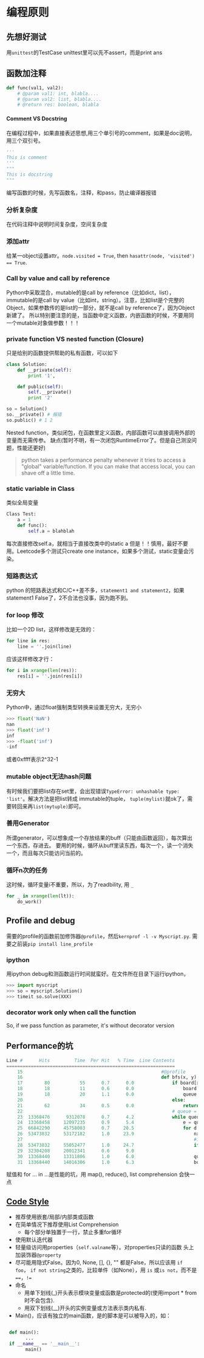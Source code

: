 # 编程原则

## 先想好测试
用`unittest`的TestCase
unittest里可以先不assert，而是print ans
## 函数加注释
``` python
def func(val1, val2):
    # @param val1: int, blabla....
    # @param val2: list, blabla....
    # @return res: boolean, blabla
```
#### Comment VS Docstring
在编程过程中，如果直接表述思想,用三个单引号的comment，如果是doc说明，用三个双引号。
```python
'''
This is comment
'''
"""
This is docstring
"""
```

编写函数的时候，先写函数名，注释，和pass，防止编译器报错

### 分析复杂度
在代码注释中说明时间复杂度，空间复杂度

### 添加attr
给某一object设置attr。`node.visited = True`, then `hasattr(node, 'visited') == True`.

### Call by value and call by reference
Python中采取混合，mutable的是call by reference（比如dict，list），immutable的是call by value（比如int，string）。注意，比如list是个完整的Object，如果参数传的是list的一部分，就不是call by reference了，因为Object新建了。
所以特别要注意的是，当函数中定义函数，内嵌函数的时候，不要用同一个mutable对象做参数！！！

### private function VS nested function (Closure)
只是给别的函数提供帮助的私有函数，可以如下
``` python
class Solution:
    def __private(self):
        print '1',

    def public(self):
        self.__private()
        print '2'

so = Solution()
so.__private() # 报错
so.public() # 1 2
```
Nested function，类似闭包，在函数里定义函数，内部函数可以直接调用外部的变量而无需传参。
缺点(暂时不明，有一次闭包RuntimeError了。但是自己测没问题，性能还更好)

> python takes a performance penalty whenever it tries to access a "global" variable/function. If you can make that access local, you can shave off a little time.

### static variable in Class
类似全局变量
``` python
Class Test:
    a = 1
    def func():
        self.a = blahblah
```
每次直接修改self.a，就相当于直接改类中的static a
但是！！慎用，最好不要用。Leetcode多个测试只create one instance，如果多个测试，static变量会污染。

### 短路表达式
python 的短路表达式和C/C++差不多，`statement1 and statement2`，如果statement1 False了，2不合法也没事，因为跑不到。

### for loop 修改
比如一个2D list，这样修改是无效的：
``` python 
for line in res:
    line = ''.join(line)
```
应该这样修改才行：
``` python
for i in xrange(len(res)):
	res[i] = ''.join(res[i])
```

### 无穷大
Python中，通过float强制类型转换来设置无穷大，无穷小
``` python
>>> float('NaN')
nan
>>> float('inf')
inf
>>> -float('inf')
-inf
```
或者0xffff表示2^32-1

### mutable object无法hash问题
有时候我们要把list存在set里，会出现错误`TypeError: unhashable type: 'list'`。解决方法是把list转成 immutable的tuple， `tuple(mylist)`就ok了，需要转回来再`list(mytuple)`即可。

### 善用Generator
所谓generator，可以想象成一个存放结果的buff（只能由函数返回），每次算出一个东西，存进去。
要用的时候，循环从buff里读东西，每次一个，读一个消失一个，而且每次只能访问当前的。

###  循环n次的任务
这时候，循环变量i不重要，所以，为了readbility, 用 `_`
``` python
for _ in xrange(len(lt)):
    do_work()
```

## Profile and debug
需要的profile的函数前加修饰器`@profile`，然后`kernprof -l -v Myscript.py`. 需要之前装`pip install line_profile`
### ipython
用ipython debug和测函数运行时间就蛮好。在文件所在目录下运行ipython，
``` python
>>> import myscript
>>> so = myscript.Solution()
>>> timeit so.solve(XXX)
```
### decorator work only when call the function
So, if we pass function as parameter, it's without decorator version



## Performance的坑
``` python
Line #      Hits         Time  Per Hit   % Time  Line Contents
==============================================================
    15                                                   #@profile
    16                                                   def bfs(x, y):
    17        80           55      0.7      0.0              if board[x][y] == 'O':
    18        18           11      0.6      0.0                  board[x][y] = 'U'
    19        18           20      1.1      0.0                  queue.append((x,y))
    20                                                       else:
    21        62           34      0.5      0.0                  return
    22                                                       # queue = collections.deque((x,y)) This will not insert as tuple
    23  13368476      9312078      0.7      4.2              while queue:
    24  13368458     12097235      0.9      5.4                  e = queue.popleft()
    25  66842290     45758003      0.7     20.5                  for d in DIRS:
    26  53473832     53172182      1.0     23.9                      nx, ny = e[0]+d[0], e[1]+d[1]
    27                                                               #if nx < H and nx >=0 and ny < W and ny >= 0 and board[nx][ny] == 'O':
    28  53473832     55052477      1.0     24.7                      if nx >= H or nx < 0 or ny >= W or ny < 0 or board[nx][ny] != 'O':
    29  32304208     20012341      0.6      9.0                          continue
    30  13368440     13311806      1.0      6.0                      queue.append((nx, ny))
    31  13368440     14016306      1.0      6.3                      board[e[0]][e[1]] = 'U'
```
赋值和 for ... in ...是性能的坑，用 map(), reduce(), list comprehension 会快一点

## [Code Style][cs]
+ 推荐使用嵌套/局部/内部类或函数
+ 在简单情况下推荐使用List Comprehension
  + 每个部分单独置于一行，禁止多重for循环
+ 使用默认迭代器
+ 轻量级访问用properties（`self.valname`等）。对properties只读的函数
头上加装饰器`@property`
+ 尽可能用隐式False。因为0, None, [], {}, "" 都是False，所以应该用
`if foo`， `if not string`之类的，比较单件（如None），用 `is` 或`is not`，而不是`==`，`!=`
+ 命名
  + 用单下划线(_)开头表示模块变量或函数是protected的(使用import * from时不会包含).
  + 用双下划线(__)开头的实例变量或方法表示类内私有.
+ Main()，应该有独立的main函数，是的脚本是可以被导入的，如：
``` python

 def main():
       ...
 if __name__ == '__main__':
       main()
```

[cs]: http://zh-google-styleguide.readthedocs.org/en/latest/google-python-styleguide/python_language_rules/
